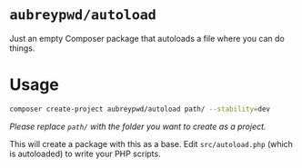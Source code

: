 # `aubreypwd/autoload`

Just an empty Composer package that autoloads a file where you can do things.

# Usage

```bash
composer create-project aubreypwd/autoload path/ --stability=dev
```

_Please replace `path/` with the folder you want to create as a project._

This will create a package with this as a base. Edit `src/autoload.php` (which is autoloaded) to write your PHP scripts.